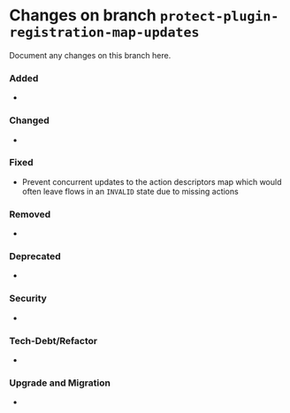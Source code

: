 # Changes on branch `protect-plugin-registration-map-updates`
Document any changes on this branch here.
### Added
- 

### Changed
- 

### Fixed
- Prevent concurrent updates to the action descriptors map which would often leave flows in an `INVALID` state due to missing actions

### Removed
- 

### Deprecated
- 

### Security
- 

### Tech-Debt/Refactor
- 

### Upgrade and Migration
- 
